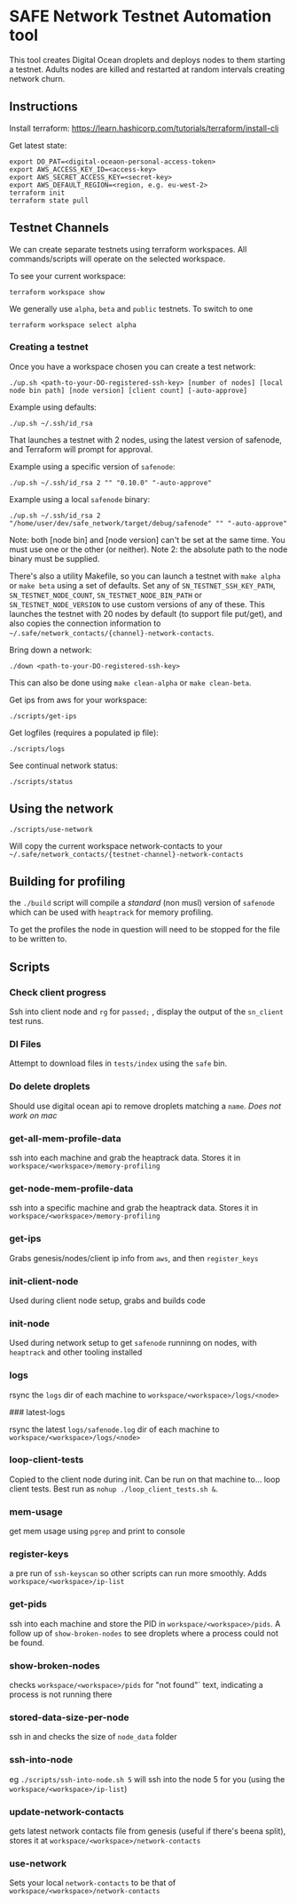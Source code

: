 # SAFE Network Testnet Automation tool

This tool creates Digital Ocean droplets and deploys nodes to them starting a testnet.
Adults nodes are killed and restarted at random intervals creating network churn.

## Instructions

Install terraform: https://learn.hashicorp.com/tutorials/terraform/install-cli

Get latest state:

```
export DO_PAT=<digital-oceaon-personal-access-token>
export AWS_ACCESS_KEY_ID=<access-key>
export AWS_SECRET_ACCESS_KEY=<secret-key>
export AWS_DEFAULT_REGION=<region, e.g. eu-west-2>
terraform init
terraform state pull
```

## Testnet Channels

We can create separate testnets using terraform workspaces. All commands/scripts will operate on the selected workspace.

To see your current workspace:

```
terraform workspace show
```

We generally use `alpha`, `beta` and `public` testnets. To switch to one

```
terraform workspace select alpha
```

### Creating a testnet

Once you have a workspace chosen you can create a test network:

```
./up.sh <path-to-your-DO-registered-ssh-key> [number of nodes] [local node bin path] [node version] [client count] [-auto-approve]
```

Example using defaults:

```
./up.sh ~/.ssh/id_rsa
```

That launches a testnet with 2 nodes, using the latest version of safenode, and Terraform will prompt for approval.

Example using a specific version of `safenode`:

```
./up.sh ~/.ssh/id_rsa 2 "" "0.10.0" "-auto-approve"
```

Example using a local `safenode` binary:

```
./up.sh ~/.ssh/id_rsa 2 "/home/user/dev/safe_network/target/debug/safenode" "" "-auto-approve"
```

Note: both [node bin] and [node version] can't be set at the same time. You must use one or the other (or neither).
Note 2: the absolute path to the node binary must be supplied.

There's also a utility Makefile, so you can launch a testnet with `make alpha` or `make beta` using a set of defaults. Set any of `SN_TESTNET_SSH_KEY_PATH`, `SN_TESTNET_NODE_COUNT`, `SN_TESTNET_NODE_BIN_PATH` or `SN_TESTNET_NODE_VERSION` to use custom versions of any of these. This launches the testnet with 20 nodes by default (to support file put/get), and also copies the connection information to `~/.safe/network_contacts/{channel}-network-contacts`.

Bring down a network:

```
./down <path-to-your-DO-registered-ssh-key>
```

This can also be done using `make clean-alpha` or `make clean-beta`.

Get ips from aws for your workspace:

```
./scripts/get-ips
```

Get logfiles (requires a populated ip file):

```
./scripts/logs
```

See continual network status:

```
./scripts/status
```

## Using the network

```
./scripts/use-network
```

Will copy the current workspace network-contacts to your `~/.safe/network_contacts/{testnet-channel}-network-contacts`

##  Building for profiling

the `./build` script will compile a _standard_ (non musl) version of `safenode` which can be used with `heaptrack` for memory profiling.

To get the profiles the node in question will need to be stopped for the file to be written to.


## Scripts

### Check client progress

Ssh into client node and `rg` for `passed;` , display the output of the `sn_client` test runs. 

### Dl Files

Attempt to download files in `tests/index` using the `safe` bin.

### Do delete droplets

Should use digital ocean api to remove droplets matching a `name`. _Does not work on mac_

### get-all-mem-profile-data

ssh into each machine and grab the heaptrack data. Stores it in `workspace/<workspace>/memory-profiling`

### get-node-mem-profile-data

ssh into a specific machine and grab the heaptrack data. Stores it in `workspace/<workspace>/memory-profiling`

### get-ips

Grabs <workspace> genesis/nodes/client ip info from `aws`, and then `register_keys`

### init-client-node

Used during client node setup, grabs and builds code

### init-node

Used during network setup to get `safenode` runninng on nodes, with `heaptrack` and other tooling installed

### logs

rsync the `logs` dir of each machine to `workspace/<workspace>/logs/<node>`

### latest-logs

rsync the latest `logs/safenode.log` dir of each machine to `workspace/<workspace>/logs/<node>`

### loop-client-tests

Copied to the client node during init. Can be run on that machine to... loop client tests. Best run as `nohup ./loop_client_tests.sh &`.

### mem-usage

get mem usage using `pgrep` and print to console

### register-keys

a pre run of `ssh-keyscan` so other scripts can run more smoothly. Adds `workspace/<workspace>/ip-list`

### get-pids

ssh into each machine and store the PID in `workspace/<workspace>/pids`. A follow up of `show-broken-nodes` to see droplets where a process could not be found.

### show-broken-nodes

checks `workspace/<workspace>/pids` for "not found"` text, indicating a process is not running there

### stored-data-size-per-node

ssh in and checks the size of `node_data` folder

### ssh-into-node <node number>

eg `./scripts/ssh-into-node.sh 5` will ssh into the node 5 for you (using the `workspace/<workspace>/ip-list`)

### update-network-contacts

gets latest network contacts file from genesis (useful if there's beena split), stores it at `workspace/<workspace>/network-contacts`

### use-network

Sets your local `network-contacts` to be that of `workspace/<workspace>/network-contacts`